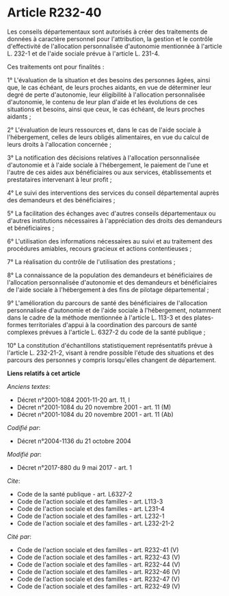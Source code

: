 # Article R232-40

Les conseils départementaux sont autorisés à créer des traitements de données à caractère personnel pour l'attribution, la
gestion et le contrôle d'effectivité de l'allocation personnalisée d'autonomie mentionnée à l'article L. 232-1 et de l'aide
sociale prévue à l'article L. 231-4. 

Ces traitements ont pour finalités : 

1° L'évaluation de la situation et des besoins des personnes âgées, ainsi que, le cas échéant, de leurs proches aidants, en
vue de déterminer leur degré de perte d'autonomie, leur éligibilité à l'allocation personnalisée d'autonomie, le contenu de
leur plan d'aide et les évolutions de ces situations et besoins, ainsi que ceux, le cas échéant, de leurs proches aidants ; 

2° L'évaluation de leurs ressources et, dans le cas de l'aide sociale à l'hébergement, celles de leurs obligés alimentaires,
en vue du calcul de leurs droits à l'allocation concernée ; 

3° La notification des décisions relatives à l'allocation personnalisée d'autonomie et à l'aide sociale à l'hébergement, le
paiement de l'une et l'autre de ces aides aux bénéficiaires ou aux services, établissements et prestataires intervenant à
leur profit ; 

4° Le suivi des interventions des services du conseil départemental auprès des demandeurs et des bénéficiaires ; 

5° La facilitation des échanges avec d'autres conseils départementaux ou d'autres institutions nécessaires à l'appréciation
des droits des demandeurs et bénéficiaires ; 

6° L'utilisation des informations nécessaires au suivi et au traitement des procédures amiables, recours gracieux et actions
contentieuses ; 

7° La réalisation du contrôle de l'utilisation des prestations ; 

8° La connaissance de la population des demandeurs et bénéficiaires de l'allocation personnalisée d'autonomie et des
demandeurs et bénéficiaires de l'aide sociale à l'hébergement à des fins de pilotage départemental ; 

9° L'amélioration du parcours de santé des bénéficiaires de l'allocation personnalisée d'autonomie et de l'aide sociale à
l'hébergement, notamment dans le cadre de la méthode mentionnée à l'article L. 113-3 et des plates-formes territoriales
d'appui à la coordination des parcours de santé complexes prévues à l'article L. 6327-2 du code de la santé publique ; 

10° La constitution d'échantillons statistiquement représentatifs prévue à l'article L. 232-21-2, visant à rendre possible
l'étude des situations et des parcours des personnes y compris lorsqu'elles changent de département.

**Liens relatifs à cet article**

_Anciens textes_:

  - Décret n°2001-1084 2001-11-20 art. 11, I
  - Décret n°2001-1084 du 20 novembre 2001 - art. 11 (M)
  - Décret n°2001-1084 du 20 novembre 2001 - art. 11 (Ab)

_Codifié par_:

  - Décret n°2004-1136 du 21 octobre 2004

_Modifié par_:

  - Décret n°2017-880 du 9 mai 2017 - art. 1

_Cite_:

  - Code de la santé publique - art. L6327-2
  - Code de l'action sociale et des familles - art. L113-3
  - Code de l'action sociale et des familles - art. L231-4
  - Code de l'action sociale et des familles - art. L232-1
  - Code de l'action sociale et des familles - art. L232-21-2

_Cité par_:

  - Code de l'action sociale et des familles - art. R232-41 (V)
  - Code de l'action sociale et des familles - art. R232-43 (V)
  - Code de l'action sociale et des familles - art. R232-44 (V)
  - Code de l'action sociale et des familles - art. R232-46 (V)
  - Code de l'action sociale et des familles - art. R232-47 (V)
  - Code de l'action sociale et des familles - art. R232-49 (V)
